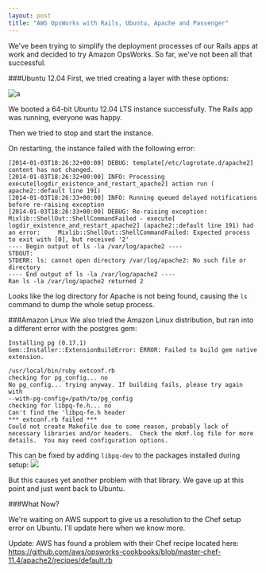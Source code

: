 ```yaml
---
layout: post
title: "AWS OpsWorks with Rails, Ubuntu, Apache and Passenger"
---
```

We've been trying to simplify the deployment processes of our Rails apps at work and decided to try Amazon OpsWorks. So far, we've not been all that successful.

###Ubuntu 12.04
First, we tried creating a layer with these options:

![a](https://dl.dropboxusercontent.com/u/11024433/Screenshots/Screenshot%202014-01-03%2010.51.37.png)

We booted a 64-bit Ubuntu 12.04 LTS instance successfully.  The Rails app was running, everyone was happy.

Then we tried to stop and start the instance.

On restarting, the instance failed with the following error:


    [2014-01-03T18:26:32+00:00] DEBUG: template[/etc/logrotate.d/apache2] content has not changed.
    [2014-01-03T18:26:32+00:00] INFO: Processing execute[logdir_existence_and_restart_apache2] action run (    apache2::default line 191)
    [2014-01-03T18:26:33+00:00] INFO: Running queued delayed notifications before re-raising exception
    [2014-01-03T18:26:33+00:00] DEBUG: Re-raising exception: Mixlib::ShellOut::ShellCommandFailed - execute[    logdir_existence_and_restart_apache2] (apache2::default line 191) had an error:     Mixlib::ShellOut::ShellCommandFailed: Expected process to exit with [0], but received '2'
    ---- Begin output of ls -la /var/log/apache2 ----
    STDOUT: 
    STDERR: ls: cannot open directory /var/log/apache2: No such file or directory
    ---- End output of ls -la /var/log/apache2 ----
    Ran ls -la /var/log/apache2 returned 2
  
Looks like the log directory for Apache is not being found, causing the `ls` command to dump the whole setup process.


###Amazon Linux
We also tried the Amazon Linux distribution, but ran into a different error with the postgres gem:

    Installing pg (0.17.1) 
    Gem::Installer::ExtensionBuildError: ERROR: Failed to build gem native extension.
     
    /usr/local/bin/ruby extconf.rb 
    checking for pg_config... no
    No pg_config... trying anyway. If building fails, please try again with
    --with-pg-config=/path/to/pg_config
    checking for libpq-fe.h... no
    Can't find the 'libpq-fe.h header
    *** extconf.rb failed ***
    Could not create Makefile due to some reason, probably lack of
    necessary libraries and/or headers.  Check the mkmf.log file for more
    details.  You may need configuration options.
   
This can be fixed by adding `libpq-dev` to the packages installed during setup:
![](https://dl.dropboxusercontent.com/u/11024433/Screenshots/2014-01-03_11-02-39.png)

But this causes yet another problem with that library. We gave up at this point and just went back to Ubuntu.


###What Now?

We're waiting on AWS support to give us a resolution to the Chef setup error on Ubuntu.  I'll update here when we know more.

Update: AWS has found a problem with their Chef recipe located here: https://github.com/aws/opsworks-cookbooks/blob/master-chef-11.4/apache2/recipes/default.rb
